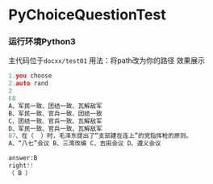 # PyChoiceQuestionTest
### 运行环境Python3
主代码位于`docxx/test01`
用法：将path改为你的路径
效果展示
``` python
1.you choose
2.auto rand
2
68
A、军民一致、团结一致、瓦解敌军
B、军民一致、官兵一致、团结一致
C、团结一致、官兵一致、瓦解敌军
D、军民一致、官兵一致、瓦解敌军
87、在（  ）时，毛泽东提出了“支部建在连上”的党指挥枪的原则。
A、“八七”会议 B、三湾改编 C、吉田会议 D、遵义会议

answer:B
right!!
（ B ）
```
